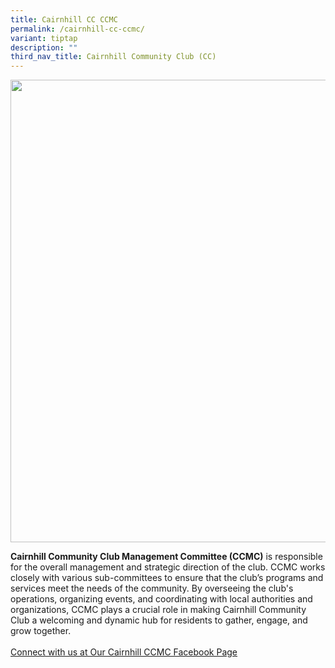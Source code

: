 ```yaml
---
title: Cairnhill CC CCMC
permalink: /cairnhill-cc-ccmc/
variant: tiptap
description: ""
third_nav_title: Cairnhill Community Club (CC)
---
```

<div class="isomer-image-wrapper">
<img style="width: 740px; color: rgb(0, 0, 0); font-family: system-ui, -apple-system, &quot;system-ui&quot;, &quot;Segoe UI&quot;, Roboto, Oxygen, Ubuntu, Cantarell, &quot;Open Sans&quot;, &quot;Helvetica Neue&quot;, sans-serif; font-size: medium; font-style: normal; font-variant-ligatures: normal; font-variant-caps: normal; font-weight: 400; letter-spacing: normal; orphans: 2; text-align: start; text-indent: 0px; text-transform: none; widows: 2; word-spacing: 0px; -webkit-text-stroke-width: 0px; white-space: normal; text-decoration-thickness: initial; text-decoration-style: initial; text-decoration-color: initial;" height="auto" width="100%" src="https://moca.sgp1.cdn.digitaloceanspaces.com/Our%20Communities/64f7051b8446e75f7b97bc29_25%2520%2526%252026%2520July%25202022(3).webp">
</div>
<p><strong>Cairnhill Community Club Management Committee (CCMC)</strong> is
responsible for the overall management and strategic direction of the club.
CCMC works closely with various sub-committees to ensure that the club’s
programs and services meet the needs of the community. By overseeing the
club's operations, organizing events, and coordinating with local authorities
and organizations, CCMC plays a crucial role in making Cairnhill Community
Club a welcoming and dynamic hub for residents to gather, engage, and grow
together.
<br>
<br><a href="https://www.facebook.com/CairnhillCommunityClub" rel="noopener noreferrer nofollow" target="_blank">Connect with us at Our Cairnhill CCMC Facebook Page</a>
</p>